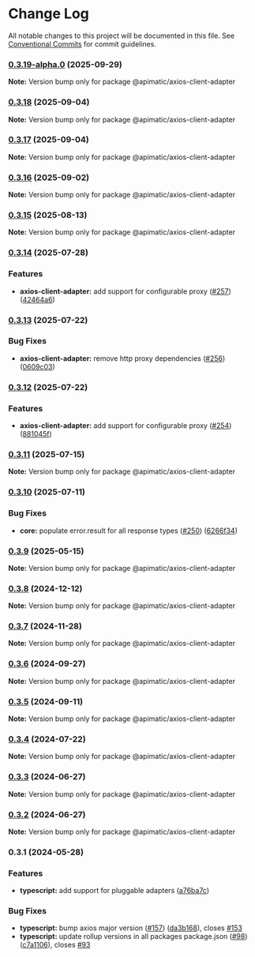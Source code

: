 # Change Log

All notable changes to this project will be documented in this file.
See [Conventional Commits](https://conventionalcommits.org) for commit guidelines.

### [0.3.19-alpha.0](https://github.com/apimatic/apimatic-js-runtime/compare/@apimatic/axios-client-adapter@0.3.18...@apimatic/axios-client-adapter@0.3.19-alpha.0) (2025-09-29)

**Note:** Version bump only for package @apimatic/axios-client-adapter

### [0.3.18](https://github.com/apimatic/apimatic-js-runtime/compare/@apimatic/axios-client-adapter@0.3.17...@apimatic/axios-client-adapter@0.3.18) (2025-09-04)

**Note:** Version bump only for package @apimatic/axios-client-adapter

### [0.3.17](https://github.com/apimatic/apimatic-js-runtime/compare/@apimatic/axios-client-adapter@0.3.16...@apimatic/axios-client-adapter@0.3.17) (2025-09-04)

**Note:** Version bump only for package @apimatic/axios-client-adapter

### [0.3.16](https://github.com/apimatic/apimatic-js-runtime/compare/@apimatic/axios-client-adapter@0.3.15...@apimatic/axios-client-adapter@0.3.16) (2025-09-02)

**Note:** Version bump only for package @apimatic/axios-client-adapter

### [0.3.15](https://github.com/apimatic/apimatic-js-runtime/compare/@apimatic/axios-client-adapter@0.3.14...@apimatic/axios-client-adapter@0.3.15) (2025-08-13)

**Note:** Version bump only for package @apimatic/axios-client-adapter

### [0.3.14](https://github.com/apimatic/apimatic-js-runtime/compare/@apimatic/axios-client-adapter@0.3.13...@apimatic/axios-client-adapter@0.3.14) (2025-07-28)

### Features

- **axios-client-adapter:** add support for configurable proxy ([#257](https://github.com/apimatic/apimatic-js-runtime/issues/257)) ([42464a6](https://github.com/apimatic/apimatic-js-runtime/commit/42464a680539b29f477dc634342464eb40940e34))

### [0.3.13](https://github.com/apimatic/apimatic-js-runtime/compare/@apimatic/axios-client-adapter@0.3.12...@apimatic/axios-client-adapter@0.3.13) (2025-07-22)

### Bug Fixes

- **axios-client-adapter:** remove http proxy dependencies ([#256](https://github.com/apimatic/apimatic-js-runtime/issues/256)) ([0609c03](https://github.com/apimatic/apimatic-js-runtime/commit/0609c03d700dd24e376aa610c3aaa92b07967f41))

### [0.3.12](https://github.com/apimatic/apimatic-js-runtime/compare/@apimatic/axios-client-adapter@0.3.11...@apimatic/axios-client-adapter@0.3.12) (2025-07-22)

### Features

- **axios-client-adapter:** add support for configurable proxy ([#254](https://github.com/apimatic/apimatic-js-runtime/issues/254)) ([881045f](https://github.com/apimatic/apimatic-js-runtime/commit/881045fcaa4e7ec396916880620eae50f1f49183))

### [0.3.11](https://github.com/apimatic/apimatic-js-runtime/compare/@apimatic/axios-client-adapter@0.3.10...@apimatic/axios-client-adapter@0.3.11) (2025-07-15)

**Note:** Version bump only for package @apimatic/axios-client-adapter

### [0.3.10](https://github.com/apimatic/apimatic-js-runtime/compare/@apimatic/axios-client-adapter@0.3.9...@apimatic/axios-client-adapter@0.3.10) (2025-07-11)

### Bug Fixes

- **core:** populate error.result for all response types ([#250](https://github.com/apimatic/apimatic-js-runtime/issues/250)) ([6266f34](https://github.com/apimatic/apimatic-js-runtime/commit/6266f34bfb4cbfae2ade0958923aa55c0a81826b))

### [0.3.9](https://github.com/apimatic/apimatic-js-runtime/compare/@apimatic/axios-client-adapter@0.3.8...@apimatic/axios-client-adapter@0.3.9) (2025-05-15)

**Note:** Version bump only for package @apimatic/axios-client-adapter

### [0.3.8](https://github.com/apimatic/apimatic-js-runtime/compare/@apimatic/axios-client-adapter@0.3.7...@apimatic/axios-client-adapter@0.3.8) (2024-12-12)

**Note:** Version bump only for package @apimatic/axios-client-adapter

### [0.3.7](https://github.com/apimatic/apimatic-js-runtime/compare/@apimatic/axios-client-adapter@0.3.6...@apimatic/axios-client-adapter@0.3.7) (2024-11-28)

**Note:** Version bump only for package @apimatic/axios-client-adapter

### [0.3.6](https://github.com/apimatic/apimatic-js-runtime/compare/@apimatic/axios-client-adapter@0.3.5...@apimatic/axios-client-adapter@0.3.6) (2024-09-27)

**Note:** Version bump only for package @apimatic/axios-client-adapter

### [0.3.5](https://github.com/apimatic/apimatic-js-runtime/compare/@apimatic/axios-client-adapter@0.3.4...@apimatic/axios-client-adapter@0.3.5) (2024-09-11)

**Note:** Version bump only for package @apimatic/axios-client-adapter

### [0.3.4](https://github.com/apimatic/apimatic-js-runtime/compare/@apimatic/axios-client-adapter@0.3.3...@apimatic/axios-client-adapter@0.3.4) (2024-07-22)

**Note:** Version bump only for package @apimatic/axios-client-adapter

### [0.3.3](https://github.com/apimatic/apimatic-js-runtime/compare/@apimatic/axios-client-adapter@0.3.2...@apimatic/axios-client-adapter@0.3.3) (2024-06-27)

**Note:** Version bump only for package @apimatic/axios-client-adapter

### [0.3.2](https://github.com/apimatic/apimatic-js-runtime/compare/@apimatic/axios-client-adapter@0.3.1...@apimatic/axios-client-adapter@0.3.2) (2024-06-27)

**Note:** Version bump only for package @apimatic/axios-client-adapter

### 0.3.1 (2024-05-28)

### Features

- **typescript:** add support for pluggable adapters ([a76ba7c](https://github.com/apimatic/apimatic-js-runtime/commit/a76ba7cbf2602bdc48b758816000330429ac4972))

### Bug Fixes

- **typescript:** bump axios major version ([#157](https://github.com/apimatic/apimatic-js-runtime/issues/157)) ([da3b168](https://github.com/apimatic/apimatic-js-runtime/commit/da3b1681f1d317249e3a5e64e58ba4d60cded6d5)), closes [#153](https://github.com/apimatic/apimatic-js-runtime/issues/153)
- **typescript:** update rollup versions in all packages package.json ([#98](https://github.com/apimatic/apimatic-js-runtime/issues/98)) ([c7a1106](https://github.com/apimatic/apimatic-js-runtime/commit/c7a1106bfc8e7d10e28dee97fb30a4e2792f21df)), closes [#93](https://github.com/apimatic/apimatic-js-runtime/issues/93)
